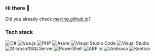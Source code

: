 ### Hi there 👋

Did you already check [merijng.github.io](https://merijng.github.io)?

### Tech stack
![C#](https://img.shields.io/badge/c%23-%23239120.svg?style=for-the-badge&logo=c-sharp&logoColor=white) ![Vue.js](https://img.shields.io/badge/vuejs-%2335495e.svg?style=for-the-badge&logo=vuedotjs&logoColor=%234FC08D) ![PHP](https://img.shields.io/badge/php-%23777BB4.svg?style=for-the-badge&logo=php&logoColor=white) ![Azure](https://img.shields.io/badge/azure-%230072C6.svg?style=for-the-badge&logo=microsoftazure&logoColor=white) ![Visual Studio Code](https://img.shields.io/badge/Visual%20Studio%20Code-0078d7.svg?style=for-the-badge&logo=visual-studio-code&logoColor=white) ![Visual Studio](https://img.shields.io/badge/Visual%20Studio-5C2D91.svg?style=for-the-badge&logo=visual-studio&logoColor=white) ![MicrosoftSQLServer](https://img.shields.io/badge/Microsoft%20SQL%20Server-CC2927?style=for-the-badge&logo=microsoft%20sql%20server&logoColor=white) ![PowerShell](https://img.shields.io/badge/PowerShell-%235391FE.svg?style=for-the-badge&logo=powershell&logoColor=white) ![ABP.io](https://img.shields.io/badge/abp.io-6457c1.svg?style=for-the-badge&logoColor=white) ![Umbraco](https://img.shields.io/badge/umbraco-%230C2D91.svg?style=for-the-badge&logo=umbraco&logoColor=white) ![Kentico](https://img.shields.io/badge/kentico-F05A22.svg?style=for-the-badge&logo=kentico&logoColor=white)

